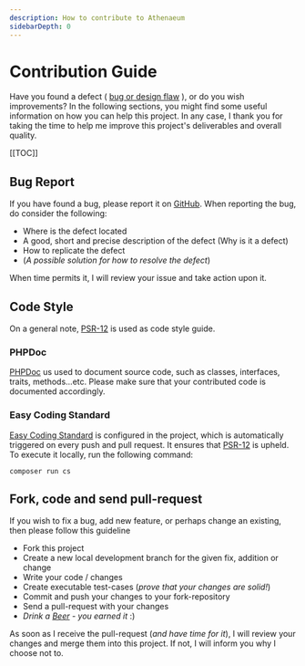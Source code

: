 ```yaml
---
description: How to contribute to Athenaeum
sidebarDepth: 0
---
```


# Contribution Guide

Have you found a defect ( [bug or design flaw](https://en.wikipedia.org/wiki/Software_bug) ), or do you wish improvements? In the following sections, you might find some useful information
on how you can help this project. In any case, I thank you for taking the time to help me improve this project's deliverables and overall quality.

[[TOC]]

## Bug Report

If you have found a bug, please report it on [GitHub](https://github.com/aedart/athenaeum/issues/new/choose).
When reporting the bug, do consider the following:

* Where is the defect located
* A good, short and precise description of the defect (Why is it a defect)
* How to replicate the defect
* (_A possible solution for how to resolve the defect_)

When time permits it, I will review your issue and take action upon it.

## Code Style

On a general note, [PSR-12](https://www.php-fig.org/psr/psr-12/) is used as code style guide.

### PHPDoc

[PHPDoc](https://www.phpdoc.org/) us used to document source code, such as classes, interfaces, traits, methods...etc.
Please make sure that your contributed code is documented accordingly. 

### Easy Coding Standard

[Easy Coding Standard](https://github.com/symplify/easy-coding-standard) is configured in the project, which is automatically triggered on every push and pull request.
It ensures that [PSR-12](https://www.php-fig.org/psr/psr-12/) is upheld.
To execute it locally, run the following command:

```shell
composer run cs
```

## Fork, code and send pull-request

If you wish to fix a bug, add new feature, or perhaps change an existing, then please follow this guideline

* Fork this project
* Create a new local development branch for the given fix, addition or change
* Write your code / changes
* Create executable test-cases (_prove that your changes are solid!_)
* Commit and push your changes to your fork-repository
* Send a pull-request with your changes
* _Drink a [Beer](https://en.wikipedia.org/wiki/Beer) - you earned it_ :)

As soon as I receive the pull-request (_and have time for it_), I will review your changes and merge them into this project. If not, I will inform you why I choose not to.
